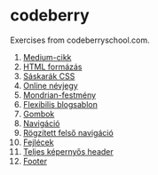 # codeberry
Exercises from codeberryschool.com.

1. <a href="https://dgnczi92.github.io/codeberry/1_medium_cikk/medium_article.html">Medium-cikk</a>
2. <a href="https://dgnczi92.github.io/codeberry/2_HTML_formazas/html_formazas.html">HTML formázás</a>
3. <a href="https://dgnczi92.github.io/codeberry/3_saskarak_CSS/mantis_shrimp_CSS.html">Sáskarák CSS</a>
4. <a href="https://dgnczi92.github.io/codeberry/4_online_nevjegy/online_nevjegy.html">Online névjegy</a>
5. <a href="https://dgnczi92.github.io/codeberry/5_mondrian-festmeny/mondrian-festmeny.html">Mondrian-festmény</a>
6. <a href="https://dgnczi92.github.io/codeberry/6_flexibilis_blogsablon/flexibilis_blogsablon">Flexibilis blogsablon</a>
7. <a href="https://dgnczi92.github.io/codeberry/7_gombok/buttons.html">Gombok</a>
8. <a href="https://dgnczi92.github.io/codeberry/8_navigacio/navigation.html">Navigáció</a>
9. <a href="https://dgnczi92.github.io/codeberry/9_rogzitett_felso_navigacio/floated_fixed_top_nav.html">Rögzített felső navigáció</a>
10. <a href="https://dgnczi92.github.io/codeberry/10_fejlecek/headers.html">Fejlécek</a>
11. <a href="https://dgnczi92.github.io/codeberry/11_teljes_kepernyos_header/fullscreen_article_header.html">Teljes képernyős header</a>
12. <a href="https://dgnczi92.github.io/codeberry/12_footer/footer.html">Footer</a>